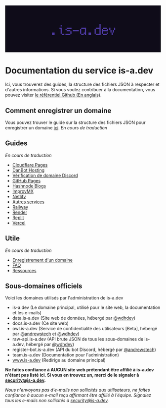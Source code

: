 ![](../media/banner.png)

# Documentation du service is-a.dev
Ici, vous trouverez des guides, la structure des fichiers JSON à respecter et d'autres informations. Si vous voulez contribuer à la documentation, vous pouvez visiter [le référentiel Github (En anglais)](https://github.com/is-a-dev/docs).

## Comment enregistrer un domaine
Vous pouvez trouver le guide sur la structure des fichiers JSON pour enregistrer un domaine [ici](useful/domain-structure). *En cours de traduction*

## Guides
*En cours de traduction*
- [Cloudflare Pages](guides/cloudflare-pages)
- [DanBot Hosting](guides/dbh)
- [Vérification de domaine Discord](guides/discord-verification)
- [GitHub Pages](guides/github-pages)
- [Hashnode Blogs](guides/hashnode)
- [ImprovMX](guides/improvmx)
- [Netlify](guides/netlify)
- [Autres services](guides/other)
- [Railway](guides/railway)
- [Render](guides/render)
- [Replit](guides/replit)
- [Vercel](guides/vercel)

## Utile

*En cours de traduction*
 - [Enregistrement d'un domaine](useful/domain-structure)
 - [FAQ](utile/faq)
 - [Ressources](utile/ressources)

## Sous-domaines officiels
Voici les domaines utilisés par l'administration de is-a.dev

- is-a.dev (Le domaine principal, utilisé pour le site web, la documentation et les e-mails)
- data.is-a.dev (Site web de données, hébergé par [@wdhdev](https://github.com/wdhdev))
- docs.is-a.dev (Ce site web)
- owl.is-a.dev (Service de confidentialité des utilisateurs [Beta], hébergé par [@andrewstech](https://github.com/andrewstech) et [@wdhdev](https://github.com/wdhdev))
- raw-api.is-a.dev (API brute JSON de tous les sous-domaines de is-a.dev, hébergé par [@wdhdev](https://github.com/wdhdev))
- register-bot.is-a.dev (API du bot Discord, hébergé par [@andrewstech](https://github.com/andrewstech))
- team.is-a.dev (Documentation pour l'administration)
- www.is-a.dev (Redirige au domaine principal)

**Ne faites confiance à AUCUN site web prétendant être affilié à is-a.dev n'étant pas listé ici. Si vous en trouvez un, merci de le signaler à [security@is-a.dev](mailto:security@is-a.dev).**

*Nous n'envoyons pas d'e-mails non sollicités aux utilisateurs, ne faites confiance à aucun e-mail reçu affirmant être affilié à l'équipe. Signalez tous les e-mails non sollicités à [security@is-a.dev](mailto:security@is-a.dev).*
